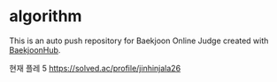 # algorithm
This is an auto push repository for Baekjoon Online Judge created with [BaekjoonHub](https://github.com/BaekjoonHub/BaekjoonHub).

현재 플레 5
https://solved.ac/profile/jinhinjala26
